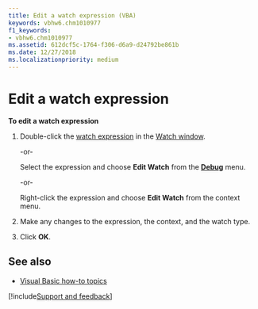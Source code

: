 ```yaml
---
title: Edit a watch expression (VBA)
keywords: vbhw6.chm1010977
f1_keywords:
- vbhw6.chm1010977
ms.assetid: 612dcf5c-1764-f306-d6a9-d24792be861b
ms.date: 12/27/2018
ms.localizationpriority: medium
---
```



# Edit a watch expression

**To edit a watch expression**

1. Double-click the [watch expression](../Glossary/vbe-glossary.md#watch-expression) in the [Watch window](../reference/user-interface-help/watch-window.md).
    
   -or-
    
   Select the expression and choose **Edit Watch** from the **[Debug](../reference/user-interface-help/debug-menu.md)** menu.
    
   -or-
    
   Right-click the expression and choose **Edit Watch** from the context menu.
    
2. Make any changes to the expression, the context, and the watch type.
    
3. Click **OK**.
    

## See also

- [Visual Basic how-to topics](../reference/user-interface-help/visual-basic-how-to-topics.md)

[!include[Support and feedback](~/includes/feedback-boilerplate.md)]